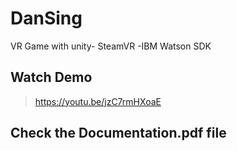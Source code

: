 # DanSing
VR Game with unity- SteamVR -IBM Watson SDK
## Watch Demo
> https://youtu.be/jzC7rmHXoaE
## Check the Documentation.pdf file
